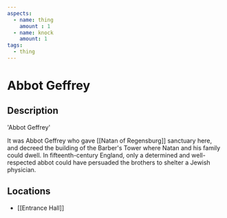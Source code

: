 ```yaml
---
aspects: 
  - name: thing
    amount : 1
  - name: knock
    amount: 1
tags:
  - thing
---
```


# Abbot Geffrey

## Description
'Abbot Geffrey'

It was Abbot Geffrey who gave [[Natan of Regensburg]] sanctuary here, and decreed the building of the Barber's Tower where Natan and his family could dwell. In fifteenth-century England, only a determined and well-respected abbot could have persuaded the brothers to shelter a Jewish physician.
## Locations

- [[Entrance Hall]]